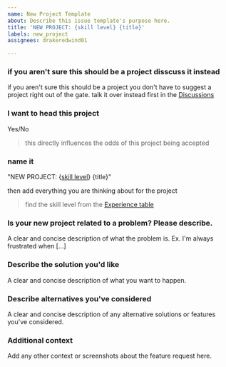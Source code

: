 ```yaml
---
name: New Project Template
about: Describe this issue template's purpose here.
title: 'NEW PROJECT: {skill level} {title}'
labels: new_project
assignees: drakeredwind01

---
```


### if you aren't sure this should be a project disscuss it instead

if you aren't sure this should be a project 
you don't have to suggest a project right out of the gate.
talk it over instead first in the
[Discussions](https://github.com/drakeredwind01/___Open-Python-Projects/discussions)

### I want to head this project
Yes/No

> this directly influences the odds of this project being accepted

### name it 
"NEW PROJECT: {[skill level](https://github.com/drakeredwind01/___Open-Python-Projects/blob/main/README.md#experience-table)} {title}"

then add everything you are thinking about for the project

> find the skill level from the [Experience table](https://github.com/drakeredwind01/___Open-Python-Projects/blob/main/README.md#experience-table)



### **Is your new project related to a problem? Please describe.**
A clear and concise description of what the problem is. Ex. I'm always frustrated when [...]

### **Describe the solution you'd like**
A clear and concise description of what you want to happen.

### **Describe alternatives you've considered**
A clear and concise description of any alternative solutions or features you've considered.

### **Additional context**
Add any other context or screenshots about the feature request here.
